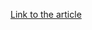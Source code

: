 [Link to the article](https://thehackernews.com/2025/06/critical-open-vsx-registry-flaw-exposes.html)
